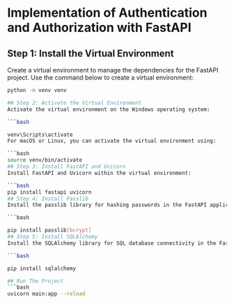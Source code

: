 # Implementation of Authentication and Authorization with FastAPI

## Step 1: Install the Virtual Environment  
Create a virtual environment to manage the dependencies for the FastAPI project. Use the command below to create a virtual environment:  
```bash
python -m venv venv

## Step 2: Activate the Virtual Environment
Activate the virtual environment on the Windows operating system:

```bash

venv\Scripts\activate
For macOS or Linux, you can activate the virtual environment using:

```bash
source venv/bin/activate
## Step 3: Install FastAPI and Uvicorn
Install FastAPI and Uvicorn within the virtual environment:

```bash
pip install fastapi uvicorn
## Step 4: Install Passlib
Install the passlib library for hashing passwords in the FastAPI application:

```bash

pip install passlib[bcrypt]
## Step 5: Install SQLAlchemy
Install the SQLAlchemy library for SQL database connectivity in the FastAPI application:

```bash

pip install sqlalchemy

## Run The Project
```bash
uvicorn main:app --reload
